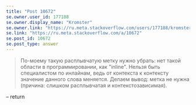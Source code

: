 ```yaml
---
title: "Post 10672"
se.owner.user_id: 177188
se.owner.display_name: "Kromster"
se.owner.link: "https://ru.meta.stackoverflow.com/users/177188/kromster"
se.link: "https://ru.meta.stackoverflow.com/a/10672"
se.post_id: 10672
se.post_type: answer
---
```

<blockquote>
<p>По-моему такую расплывчатую метку нужно убрать: нет такой области в программировании, как &quot;inline&quot;. Нельзя быть специалистом по инлайнам, ведь от контекста к контексту значение данного слова меняется. Делаем вывод: метка не нужна (причина: слишком расплывчатая и контекстозависимая).</p>
</blockquote>
<p>– return</p>

